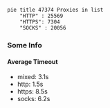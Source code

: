 
```mermaid
pie title 47374 Proxies in list
    "HTTP" : 25569
    "HTTPS": 7304
    "SOCKS" : 20056
```

### Some Info
#### Average Timeout

- mixed: 3.1s
- http: 1.5s
- https: 8.5s
- socks: 6.2s